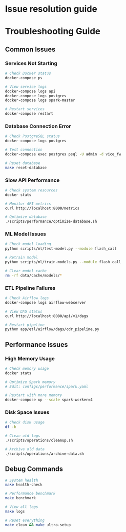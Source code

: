 # Issue resolution guide
# Troubleshooting Guide

## Common Issues

### Services Not Starting
```bash
# Check Docker status
docker-compose ps

# View service logs
docker-compose logs api
docker-compose logs postgres
docker-compose logs spark-master

# Restart services
docker-compose restart
```

### Database Connection Error
```bash
# Check PostgreSQL status
docker-compose logs postgres

# Test connection
docker-compose exec postgres psql -U admin -d vice_fw

# Reset database
make reset-database
```

### Slow API Performance
```bash
# Check system resources
docker stats

# Monitor API metrics
curl http://localhost:8000/metrics

# Optimize database
./scripts/performance/optimize-database.sh
```

### ML Model Issues
```bash
# Check model loading
python scripts/ml/test-model.py --module flash_call

# Retrain model
python scripts/ml/train-models.py --module flash_call

# Clear model cache
rm -rf data/cache/models/*
```

### ETL Pipeline Failures
```bash
# Check Airflow logs
docker-compose logs airflow-webserver

# View DAG status
curl http://localhost:8080/api/v1/dags

# Restart pipeline
python app/etl/airflow/dags/cdr_pipeline.py
```

## Performance Issues

### High Memory Usage
```bash
# Check memory usage
docker stats

# Optimize Spark memory
# Edit: configs/performance/spark.yaml

# Restart with more memory
docker-compose up --scale spark-worker=4
```

### Disk Space Issues
```bash
# Check disk usage
df -h

# Clean old logs
./scripts/operations/cleanup.sh

# Archive old data
./scripts/operations/archive-data.sh
```

## Debug Commands
```bash
# System health
make health-check

# Performance benchmark
make benchmark

# View all logs
make logs

# Reset everything
make clean && make ultra-setup
```